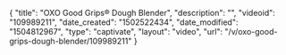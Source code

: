 {
    "title": "OXO Good Grips&reg; Dough Blender",
    "description": "",
    "videoid": "109989211",
    "date_created": "1502522434",
    "date_modified": "1504812967",
    "type": "captivate",
    "layout": "video",
    "url": "\/v\/oxo-good-grips-dough-blender\/109989211"
}